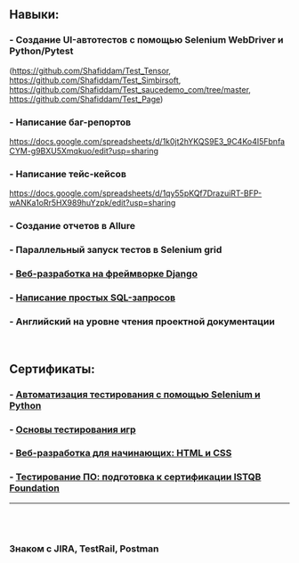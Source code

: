 ## Навыки:
### - Создание UI-автотестов с помощью Selenium WebDriver и Python/Pytest
(https://github.com/Shafiddam/Test_Tensor, https://github.com/Shafiddam/Test_Simbirsoft, https://github.com/Shafiddam/Test_saucedemo_com/tree/master, https://github.com/Shafiddam/Test_Page)  
### - Написание баг-репортов 
https://docs.google.com/spreadsheets/d/1k0jt2hYKQS9E3_9C4Ko4I5FbnfaCYM-g9BXU5Xmqkuo/edit?usp=sharing  
### - Написание тейс-кейсов   
https://docs.google.com/spreadsheets/d/1qy55pKQf7DrazuiRT-BFP-wANKa1oRr5HX989huYzpk/edit?usp=sharing

### - Cоздание отчетов в Allure 
### - Параллельный запуск тестов в Selenium grid  
### - [Веб-разработка на фреймворке Django](https://github.com/Shafiddam/DJango_02122021/tree/master)
### - [Написание простых SQL-запросов](https://github.com/Shafiddam/SQL)  
### - Английский на уровне чтения проектной документации
<br>

## Сертификаты:
### - [Автоматизация тестирования с помощью Selenium и Python](https://stepik.org/certificate/95831e9f5dc8ebd9509b839678dfe3ff7835b27d.pdf)
### - [Основы тестирования игр](https://stepik.org/cert/1436950)
### - [Веб-разработка для начинающих: HTML и CSS](https://stepik.org/certificate/cb0e54a96a42de8b5bbff52bb16e65fd0af5701b.pdf)
### - [Тестирование ПО: подготовка к сертификации ISTQB Foundation](https://stepik.org/cert/1027568)

___________________________________________________________________
<br><br>
### Знаком с JIRA, TestRail, Postman
<br><br><br><br>
